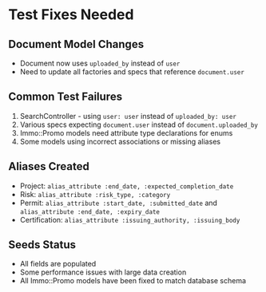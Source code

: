 # Test Fixes Needed

## Document Model Changes
- Document now uses `uploaded_by` instead of `user`
- Need to update all factories and specs that reference `document.user`

## Common Test Failures
1. SearchController - using `user: user` instead of `uploaded_by: user`
2. Various specs expecting `document.user` instead of `document.uploaded_by`
3. Immo::Promo models need attribute type declarations for enums
4. Some models using incorrect associations or missing aliases

## Aliases Created
- Project: `alias_attribute :end_date, :expected_completion_date`
- Risk: `alias_attribute :risk_type, :category`
- Permit: `alias_attribute :start_date, :submitted_date` and `alias_attribute :end_date, :expiry_date`
- Certification: `alias_attribute :issuing_authority, :issuing_body`

## Seeds Status
- All fields are populated
- Some performance issues with large data creation
- All Immo::Promo models have been fixed to match database schema